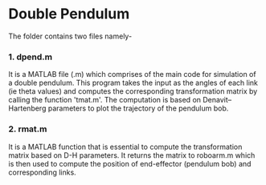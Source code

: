 # Double Pendulum
The folder contains two files namely-

### 1. dpend.m
It is a MATLAB file (.m) which comprises of the main code for simulation of a double pendulum. This program takes the input as the angles of each link (ie theta values) and computes the corresponding transformation matrix by calling the function 'tmat.m'. The computation is based on Denavit–Hartenberg parameters to plot the trajectory of the pendulum bob.

### 2. rmat.m
It is a MATLAB function that is essential to compute the transformation matrix based on D-H parameters. It returns the matrix to roboarm.m which is then used to compute the position of end-effector (pendulum bob) and corresponding links.
